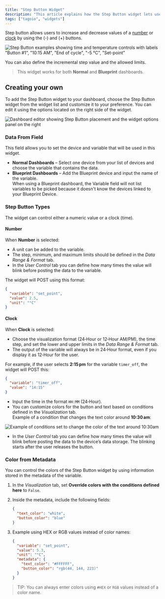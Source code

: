 ```yaml
---
title: "Step Button Widget"
description: "This article explains how the Step Button widget lets users increment or decrement numeric or clock values using (-) and (+) controls, and how to add and customize the widget on a dashboard."
tags: ["tagoio", "widgets"]
---
```

Step button allows users to increase and decrease values of a [number](../widgets/number-widget) or [clock](../widgets/clock-widget) by using the (-) and (+) buttons.

![Step Button examples showing time and temperature controls with labels "Button #1", "10:15 AM", "End of cycle", "-5 °C", "Set-point"](/docs_imagem/tagoio/step-button-widget-2.png)

You can also define the incremental step value and the allowed limits.  
> This widget works for both **Normal** and **Blueprint** dashboards.

## Creating your own

To add the Step Button widget to your dashboard, choose the Step Button widget from the widget list and customize it to your preference. You can edit it using the options located on the right side of the widget.

![Dashboard editor showing Step Button placement and the widget options panel on the right](/docs_imagem/tagoio/step-button-widget-2.png)

### Data From Field

This field allows you to set the device and variable that will be used in this widget.

* **Normal Dashboards** – Select one device from your list of devices and choose the variable that contains the data.
* **Blueprint Dashboards** – Add the Blueprint device and input the name of the variable.  
  When using a Blueprint dashboard, the Variable field will not list variables to be picked because it doesn't know the devices linked to your Blueprint Device.

### Step Button Types

The widget can control either a numeric value or a clock (time).

#### Number

When **Number** is selected:

- A unit can be added to the variable.
- The step, minimum, and maximum limits should be defined in the *Data Range & Format* tab.
- In the *User Control* tab you can define how many times the value will blink before posting the data to the variable.

The widget will POST using this format:

```json
{
  "variable": "set_point",
  "value": 2.5,
  "unit": "°C"
}
```

#### Clock

When **Clock** is selected:

- Choose the visualization format (24‑Hour or 12‑Hour AM/PM), the time step, and set the lower and upper limits in the *Data Range & Format* tab.
- The output of the variable will always be in 24‑Hour format, even if you display it as 12‑Hour for the user.

For example, if the user selects **2:15 pm** for the variable `timer_off`, the widget will POST this:

```json
{
  "variable": "timer_off",
  "value": "14:15"
}
```

- Input the time in the format `HH:MM` (24‑Hour).
- You can customize colors for the button and text based on conditions defined in the *Visualization* tab.  
  Example of a condition that changes the text color around **10:30 am**:

![Example of conditions set to change the color of the text around 10:30am](https://cdn.elev.io/file/uploads/VkSrjeSoWpdg7LeGdh2jKUEagxh0dd_cO83j6HUV_6s/ek8VjhtrB-i7_LC9yi7CG1UJzJOYICd5gs8uN_amSa4/condition_clock-Iqk.png)

- In the *User Control* tab you can define how many times the value will blink before posting the data to the device’s data storage. The blinking starts after the user releases the button.

### Color from Metadata

You can control the colors of the Step Button widget by using information stored in the metadata of the variable.

1. In the *Visualization* tab, set **Override colors with the conditions defined here** to `False`.
2. Inside the metadata, include the following fields:

   ```json
   {
     "text_color": "white",
     "button_color": "blue"
   }
   ```

3. Example using HEX or RGB values instead of color names:

   ```json
   {
     "variable": "set_point",
     "value": 5.3,
     "unit": "°C",
     "metadata": {
       "text_color": "#FFFFFF",
       "button_color": "rgb(44, 144, 223)"
     }
   }
   ```

> TIP: You can always enter colors using `#HEX` or `RGB` values instead of a color name.
